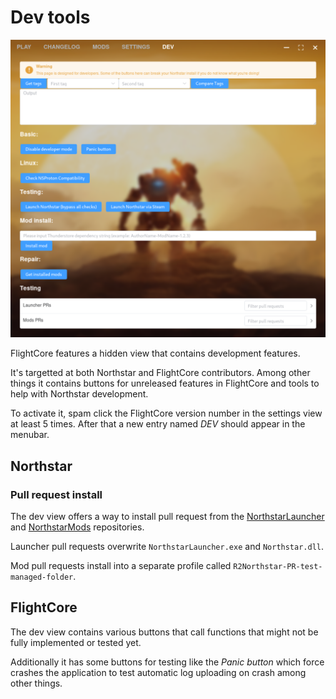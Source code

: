 # Dev tools

![dev view screenshot](assets/dev-view-screenshot.png)

FlightCore features a hidden view that contains development features.

It's targetted at both Northstar and FlightCore contributors. Among other things it contains buttons for unreleased features in FlightCore and tools to help with Northstar development.

To activate it, spam click the FlightCore version number in the settings view at least 5 times. After that a new entry named _DEV_ should appear in the menubar.

## Northstar

### Pull request install

The dev view offers a way to install pull request from the [NorthstarLauncher](https://github.com/R2Northstar/NorthstarLauncher) and [NorthstarMods](https://github.com/R2Northstar/NorthstarMods) repositories.

Launcher pull requests overwrite `NorthstarLauncher.exe` and `Northstar.dll`.

Mod pull requests install into a separate profile called `R2Northstar-PR-test-managed-folder`.


## FlightCore

The dev view contains various buttons that call functions that might not be fully implemented or tested yet.

Additionally it has some buttons for testing like the _Panic button_ which force crashes the application to test automatic log uploading on crash among other things.
